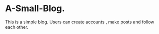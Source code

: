 # A-Small-Blog.
This is a simple blog. Users can create accounts , make posts and follow each other.
